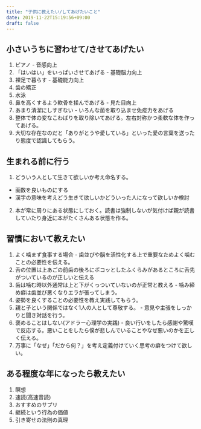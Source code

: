 ```yaml
---
title: "子供に教えたい/してあげたいこと"
date: 2019-11-22T15:19:56+09:00
draft: false
---
```


## 小さいうちに習わせて/させてあげたい
1. ピアノ - 音感向上
2. 「はいはい」をいっぱいさせてあげる - 基礎脳力向上
3. 裸足で暮らす - 基礎能力向上
4. 歯の矯正
5. 水泳
6. 鼻を高くするよう軟骨を揉んであげる - 見た目向上
7. あまり清潔にしすぎない - いろんな菌を取り込ませ免疫力をあげる
8. 整体で体の変なこわばりを取り除いてあげる。左右対称かつ柔軟な体を作ってあげる。
9. 大切な存在なのだと「ありがとうや愛している」といった愛の言葉を送ったり態度で認識してもらう。

## 生まれる前に行う
1. どういう人として生きて欲しいか考え命名する。
  - 画数を良いものにする
  - 漢字の意味を考えどう生きて欲しいかどういった人になって欲しいか検討
2. 本が常に周りにある状態にしておく。読書は強制しないが気付けば親が読書していたり身近に本がたくさんある状態を作る。

## 習慣において教えたい
1. よく噛まず食事する場合 - 歯並びや脳を活性化する上で重要なためよく噛むことの必要性を伝える。
2. 舌の位置は上あごの前歯の後ろにポコッとしたふくらみがあるところに舌先がついているのが正しいと伝える
3. 歯は噛む時以外通常は上と下がくっついていないのが正常と教える - 噛み締め癖は歯並び悪くなりエラが張ってしまう。
4. 姿勢を良くすることの必要性を教え実践してもらう。
5. 親と子という関係ではなく1人の人として尊敬する。 - 意見や主張をしっかりと聞き対話を行う。
6. 褒めることはしない(アドラー心理学の実践) - 良い行いをしたら感謝や驚嘆で反応する。悪いことをしたら僕が悲しんでいることやなぜ悪いのかを正しく伝える。
7. 万事に「なぜ」「だから何？」を考え定義付けていく思考の癖をつけて欲しい。

## ある程度な年になったら教えたい
1. 瞑想
2. 速読(高速音読)
3. おすすめのサプリ
4. 継続という行為の価値
5. 引き寄せの法則の真理
